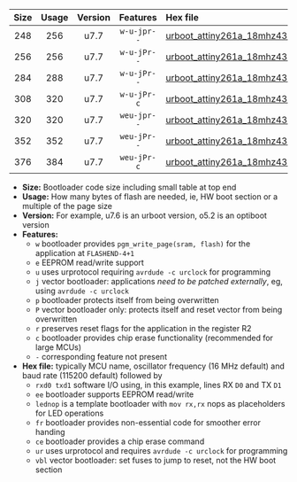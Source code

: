 |Size|Usage|Version|Features|Hex file|
|:-:|:-:|:-:|:-:|:--|
|248|256|u7.7|`w-u-jpr--`|[urboot_attiny261a_18mhz432_38400bps_rxb0_txb1_lednop_ur_vbl.hex](https://raw.githubusercontent.com/stefanrueger/urboot.hex/main/mcus/attiny261a/fcpu_18mhz432/38400_bps/urboot_attiny261a_18mhz432_38400bps_rxb0_txb1_lednop_ur_vbl.hex)|
|256|256|u7.7|`w-u-jPr--`|[urboot_attiny261a_18mhz432_38400bps_rxb0_txb1_ur_vbl.hex](https://raw.githubusercontent.com/stefanrueger/urboot.hex/main/mcus/attiny261a/fcpu_18mhz432/38400_bps/urboot_attiny261a_18mhz432_38400bps_rxb0_txb1_ur_vbl.hex)|
|284|288|u7.7|`w-u-jPr--`|[urboot_attiny261a_18mhz432_38400bps_rxb0_txb1_lednop_fr_ur_vbl.hex](https://raw.githubusercontent.com/stefanrueger/urboot.hex/main/mcus/attiny261a/fcpu_18mhz432/38400_bps/urboot_attiny261a_18mhz432_38400bps_rxb0_txb1_lednop_fr_ur_vbl.hex)|
|308|320|u7.7|`w-u-jPr-c`|[urboot_attiny261a_18mhz432_38400bps_rxb0_txb1_lednop_fr_ce_ur_vbl.hex](https://raw.githubusercontent.com/stefanrueger/urboot.hex/main/mcus/attiny261a/fcpu_18mhz432/38400_bps/urboot_attiny261a_18mhz432_38400bps_rxb0_txb1_lednop_fr_ce_ur_vbl.hex)|
|320|320|u7.7|`weu-jpr--`|[urboot_attiny261a_18mhz432_38400bps_rxb0_txb1_ee_lednop_ur_vbl.hex](https://raw.githubusercontent.com/stefanrueger/urboot.hex/main/mcus/attiny261a/fcpu_18mhz432/38400_bps/urboot_attiny261a_18mhz432_38400bps_rxb0_txb1_ee_lednop_ur_vbl.hex)|
|352|352|u7.7|`weu-jPr--`|[urboot_attiny261a_18mhz432_38400bps_rxb0_txb1_ee_lednop_fr_ur_vbl.hex](https://raw.githubusercontent.com/stefanrueger/urboot.hex/main/mcus/attiny261a/fcpu_18mhz432/38400_bps/urboot_attiny261a_18mhz432_38400bps_rxb0_txb1_ee_lednop_fr_ur_vbl.hex)|
|376|384|u7.7|`weu-jPr-c`|[urboot_attiny261a_18mhz432_38400bps_rxb0_txb1_ee_lednop_fr_ce_ur_vbl.hex](https://raw.githubusercontent.com/stefanrueger/urboot.hex/main/mcus/attiny261a/fcpu_18mhz432/38400_bps/urboot_attiny261a_18mhz432_38400bps_rxb0_txb1_ee_lednop_fr_ce_ur_vbl.hex)|

- **Size:** Bootloader code size including small table at top end
- **Usage:** How many bytes of flash are needed, ie, HW boot section or a multiple of the page size
- **Version:** For example, u7.6 is an urboot version, o5.2 is an optiboot version
- **Features:**
  + `w` bootloader provides `pgm_write_page(sram, flash)` for the application at `FLASHEND-4+1`
  + `e` EEPROM read/write support
  + `u` uses urprotocol requiring `avrdude -c urclock` for programming
  + `j` vector bootloader: applications *need to be patched externally*, eg, using `avrdude -c urclock`
  + `p` bootloader protects itself from being overwritten
  + `P` vector bootloader only: protects itself and reset vector from being overwritten
  + `r` preserves reset flags for the application in the register R2
  + `c` bootloader provides chip erase functionality (recommended for large MCUs)
  + `-` corresponding feature not present
- **Hex file:** typically MCU name, oscillator frequency (16 MHz default) and baud rate (115200 default) followed by
  + `rxd0 txd1` software I/O using, in this example, lines RX `D0` and TX `D1`
  + `ee` bootloader supports EEPROM read/write
  + `lednop` is a template bootloader with `mov rx,rx` nops as placeholders for LED operations
  + `fr` bootloader provides non-essential code for smoother error handing
  + `ce` bootloader provides a chip erase command
  + `ur` uses urprotocol and requires `avrdude -c urclock` for programming
  + `vbl` vector bootloader: set fuses to jump to reset, not the HW boot section
